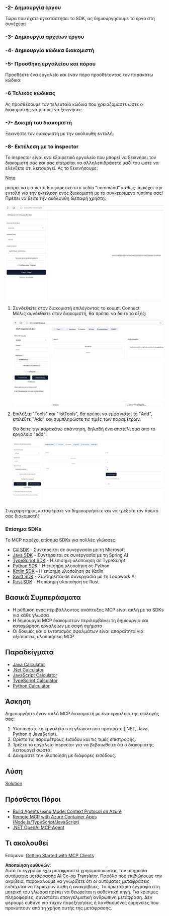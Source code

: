 <!--
CO_OP_TRANSLATOR_METADATA:
{
  "original_hash": "315ecce765d22639b60dbc41344c8533",
  "translation_date": "2025-07-09T23:06:32+00:00",
  "source_file": "03-GettingStarted/01-first-server/README.md",
  "language_code": "el"
}
-->
### -2- Δημιουργία έργου

Τώρα που έχετε εγκαταστήσει το SDK, ας δημιουργήσουμε το έργο στη συνέχεια:

### -3- Δημιουργία αρχείων έργου

### -4- Δημιουργία κώδικα διακομιστή

### -5- Προσθήκη εργαλείου και πόρου

Προσθέστε ένα εργαλείο και έναν πόρο προσθέτοντας τον παρακάτω κώδικα:

### -6 Τελικός κώδικας

Ας προσθέσουμε τον τελευταίο κώδικα που χρειαζόμαστε ώστε ο διακομιστής να μπορεί να ξεκινήσει:

### -7- Δοκιμή του διακομιστή

Ξεκινήστε τον διακομιστή με την ακόλουθη εντολή:

### -8- Εκτέλεση με το inspector

Το inspector είναι ένα εξαιρετικό εργαλείο που μπορεί να ξεκινήσει τον διακομιστή σας και σας επιτρέπει να αλληλεπιδράσετε μαζί του ώστε να ελέγξετε ότι λειτουργεί. Ας το ξεκινήσουμε:
> [!NOTE]
> μπορεί να φαίνεται διαφορετικό στο πεδίο "command" καθώς περιέχει την εντολή για την εκτέλεση ενός διακομιστή με το συγκεκριμένο runtime σας/
Πρέπει να δείτε την ακόλουθη διεπαφή χρήστη:

![Connect](../../../../translated_images/connect.141db0b2bd05f096fb1dd91273771fd8b2469d6507656c3b0c9df4b3c5473929.el.png)

1. Συνδεθείτε στον διακομιστή επιλέγοντας το κουμπί Connect  
   Μόλις συνδεθείτε στον διακομιστή, θα πρέπει να δείτε το εξής:

   ![Connected](../../../../translated_images/connected.73d1e042c24075d386cacdd4ee7cd748c16364c277d814e646ff2f7b5eefde85.el.png)

1. Επιλέξτε "Tools" και "listTools", θα πρέπει να εμφανιστεί το "Add", επιλέξτε "Add" και συμπληρώστε τις τιμές των παραμέτρων.

   Θα δείτε την παρακάτω απάντηση, δηλαδή ένα αποτέλεσμα από το εργαλείο "add":

   ![Result of running add](../../../../translated_images/ran-tool.a5a6ee878c1369ec1e379b81053395252a441799dbf23416c36ddf288faf8249.el.png)

Συγχαρητήρια, καταφέρατε να δημιουργήσετε και να τρέξετε τον πρώτο σας διακομιστή!

### Επίσημα SDKs

Το MCP παρέχει επίσημα SDKs για πολλές γλώσσες:

- [C# SDK](https://github.com/modelcontextprotocol/csharp-sdk) - Συντηρείται σε συνεργασία με τη Microsoft  
- [Java SDK](https://github.com/modelcontextprotocol/java-sdk) - Συντηρείται σε συνεργασία με τη Spring AI  
- [TypeScript SDK](https://github.com/modelcontextprotocol/typescript-sdk) - Η επίσημη υλοποίηση σε TypeScript  
- [Python SDK](https://github.com/modelcontextprotocol/python-sdk) - Η επίσημη υλοποίηση σε Python  
- [Kotlin SDK](https://github.com/modelcontextprotocol/kotlin-sdk) - Η επίσημη υλοποίηση σε Kotlin  
- [Swift SDK](https://github.com/modelcontextprotocol/swift-sdk) - Συντηρείται σε συνεργασία με τη Loopwork AI  
- [Rust SDK](https://github.com/modelcontextprotocol/rust-sdk) - Η επίσημη υλοποίηση σε Rust  

## Βασικά Συμπεράσματα

- Η ρύθμιση ενός περιβάλλοντος ανάπτυξης MCP είναι απλή με τα SDKs για κάθε γλώσσα  
- Η δημιουργία MCP διακομιστών περιλαμβάνει τη δημιουργία και καταχώρηση εργαλείων με σαφή σχήματα  
- Οι δοκιμές και ο εντοπισμός σφαλμάτων είναι απαραίτητα για αξιόπιστες υλοποιήσεις MCP  

## Παραδείγματα

- [Java Calculator](../samples/java/calculator/README.md)  
- [.Net Calculator](../../../../03-GettingStarted/samples/csharp)  
- [JavaScript Calculator](../samples/javascript/README.md)  
- [TypeScript Calculator](../samples/typescript/README.md)  
- [Python Calculator](../../../../03-GettingStarted/samples/python)  

## Άσκηση

Δημιουργήστε έναν απλό MCP διακομιστή με ένα εργαλείο της επιλογής σας:

1. Υλοποιήστε το εργαλείο στη γλώσσα που προτιμάτε (.NET, Java, Python ή JavaScript).  
2. Ορίστε τις παραμέτρους εισόδου και τις τιμές επιστροφής.  
3. Τρέξτε το εργαλείο inspector για να βεβαιωθείτε ότι ο διακομιστής λειτουργεί σωστά.  
4. Δοκιμάστε την υλοποίηση με διάφορες εισόδους.  

## Λύση

[Solution](./solution/README.md)

## Πρόσθετοι Πόροι

- [Build Agents using Model Context Protocol on Azure](https://learn.microsoft.com/azure/developer/ai/intro-agents-mcp)  
- [Remote MCP with Azure Container Apps (Node.js/TypeScript/JavaScript)](https://learn.microsoft.com/samples/azure-samples/mcp-container-ts/mcp-container-ts/)  
- [.NET OpenAI MCP Agent](https://learn.microsoft.com/samples/azure-samples/openai-mcp-agent-dotnet/openai-mcp-agent-dotnet/)  

## Τι ακολουθεί

Επόμενο: [Getting Started with MCP Clients](../02-client/README.md)

**Αποποίηση ευθυνών**:  
Αυτό το έγγραφο έχει μεταφραστεί χρησιμοποιώντας την υπηρεσία αυτόματης μετάφρασης AI [Co-op Translator](https://github.com/Azure/co-op-translator). Παρόλο που επιδιώκουμε την ακρίβεια, παρακαλούμε να γνωρίζετε ότι οι αυτόματες μεταφράσεις ενδέχεται να περιέχουν λάθη ή ανακρίβειες. Το πρωτότυπο έγγραφο στη μητρική του γλώσσα πρέπει να θεωρείται η αυθεντική πηγή. Για κρίσιμες πληροφορίες, συνιστάται επαγγελματική ανθρώπινη μετάφραση. Δεν φέρουμε ευθύνη για τυχόν παρεξηγήσεις ή λανθασμένες ερμηνείες που προκύπτουν από τη χρήση αυτής της μετάφρασης.